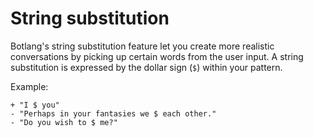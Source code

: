 # String substitution

Botlang's string substitution feature let you create more realistic conversations by picking up certain
words from the user input. A string substitution is expressed by the dollar sign (`$`) within your
pattern.

Example:
```
+ "I $ you"
- "Perhaps in your fantasies we $ each other."
- "Do you wish to $ me?"
```
